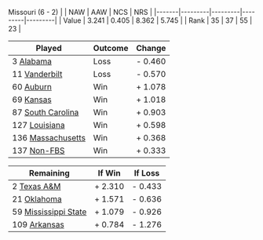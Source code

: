 Missouri (6 - 2)
|       |   NAW   |   AAW   |   NCS   |   NRS   |
|-------|---------|---------|---------|---------|
| Value |   3.241 |   0.405 |   8.362 |   5.745 |
| Rank  |      35 |      37 |      55 |      23 |

| Played                    | Outcome    |  Change  |
|---------------------------|------------|----------|
|   3 [Alabama               ](Alabama.md)| Loss       | -  0.460 |
|  11 [Vanderbilt            ](Vanderbilt.md)| Loss       | -  0.570 |
|  60 [Auburn                ](Auburn.md)| Win        | +  1.078 |
|  69 [Kansas                ](Kansas.md)| Win        | +  1.018 |
|  87 [South Carolina        ](SouthCarolina.md)| Win        | +  0.903 |
| 127 [Louisiana             ](Louisiana.md)| Win        | +  0.598 |
| 136 [Massachusetts         ](Massachusetts.md)| Win        | +  0.368 |
| 137 [Non-FBS               ](NonFBS.md)| Win        | +  0.333 |

| Remaining                 |  If Win  |  If Loss |
|---------------------------|----------|----------|
|   2 [Texas A&M             ](TexasAM.md)| +  2.310 | -  0.433 |
|  21 [Oklahoma              ](Oklahoma.md)| +  1.571 | -  0.636 |
|  59 [Mississippi State     ](MississippiState.md)| +  1.079 | -  0.926 |
| 109 [Arkansas              ](Arkansas.md)| +  0.784 | -  1.276 |


